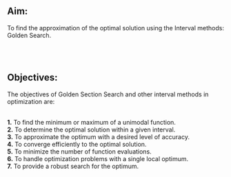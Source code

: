 ﻿
<h2><b>Aim:</b></h2>

<p>To find the approximation of the optimal solution using the Interval methods: Golden Search.</p>
<br>
<br>

<h2><b>Objectives:</b></h2>

<p>The objectives of Golden Section Search and other interval methods in optimization are:</p>
<br>
<b>1.</b> To find the minimum or maximum of a unimodal function.
<br>
<b>2.</b> To determine the optimal solution within a given interval.
<br>
<b>3.</b> To approximate the optimum with a desired level of accuracy.
<br>
<b>4.</b> To converge efficiently to the optimal solution.
<br>
<b>5.</b> To minimize the number of function evaluations.
<br>
<b>6.</b> To handle optimization problems with a single local optimum.
<br>
<b>7.</b> To provide a robust search for the optimum.
